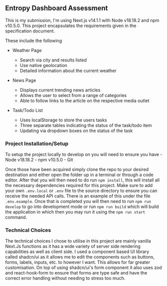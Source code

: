 
  

## Entropy Dashboard Assessment

This is my submission, I'm using Next.js v14.1.1 with Node v18.18.2 and npm v10.5.0. This project encapsulates the requirements given in the specification document.

These include the following

 - Weather Page
	 - Search via city and results listed
	 - Use native geolocation
	 - Detailed information about the current weather

- News Page
	- Displays current trending news articles
	- Allows the user to select from a range of categories
	- Able to follow links to the article on the respective media outlet

- Task/Todo List
	- Uses localStorage to store the users tasks
	- Three separate tables indicating the status of the task/todo item
	- Updating via dropdown boxes on the status of the task

### Project Installation/Setup
To setup the project locally to develop on you will need to ensure you have
	-	Node v18.18.2
	-	npm v10.5.0
  	-  Git

Once those have been acquired simply clone the repo to your desired destination and either open the folder up in a terminal or through a code editor.
After that you will then need to do run `npm install`, this will install all the necessary dependencies required for this project.
Make sure to add your own `.env.local` or `.env` file to the source directory to ensure you can receive the needed API calls. There is an example of this under the file `.env.example`.
Once that is completed you will then need to run `npm run develop` to go into development mode or run `npm run build` which will build the application in which then you may run it using the `npm run start` command.

### Technical Choices
The technical choices I chose to utilise in this project are mainly vanilla Next.Js functions as it has a wide variety of server side rendering capabilities as well as client side. I used a component based UI library called shadcn/ui as it allows me to edit the components such as buttons, forms, labels, inputs, etc. to however I want. This allows for far greater customisation. On top of using shadcn/ui's form component it also uses zod and react-hook-form to ensure that forms are type safe and have the correct error handling without needing to stress too much.

